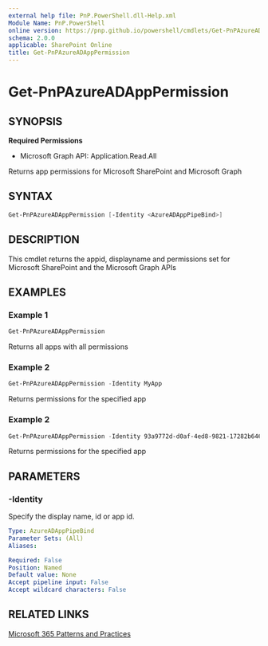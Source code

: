 ```yaml
---
external help file: PnP.PowerShell.dll-Help.xml
Module Name: PnP.PowerShell
online version: https://pnp.github.io/powershell/cmdlets/Get-PnPAzureADAppPermission.html
schema: 2.0.0
applicable: SharePoint Online
title: Get-PnPAzureADAppPermission
---
```


# Get-PnPAzureADAppPermission

## SYNOPSIS

**Required Permissions**

  * Microsoft Graph API: Application.Read.All

Returns app permissions for Microsoft SharePoint and Microsoft Graph

## SYNTAX

```powershell
Get-PnPAzureADAppPermission [-Identity <AzureADAppPipeBind>]
```

## DESCRIPTION
This cmdlet returns the appid, displayname and permissions set for Microsoft SharePoint and the Microsoft Graph APIs

## EXAMPLES

### Example 1
```powershell
Get-PnPAzureADAppPermission
```

Returns all apps with all permissions

### Example 2
```powershell
Get-PnPAzureADAppPermission -Identity MyApp
```

Returns permissions for the specified app

### Example 2
```powershell
Get-PnPAzureADAppPermission -Identity 93a9772d-d0af-4ed8-9821-17282b64690e
```

Returns permissions for the specified app

## PARAMETERS

### -Identity
Specify the display name, id or app id.

```yaml
Type: AzureADAppPipeBind
Parameter Sets: (All)
Aliases:

Required: False
Position: Named
Default value: None
Accept pipeline input: False
Accept wildcard characters: False
```

## RELATED LINKS

[Microsoft 365 Patterns and Practices](https://aka.ms/m365pnp)